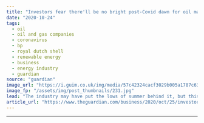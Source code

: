 ```yaml
---
title: "Investors fear there'll be no bright post-Covid dawn for oil majors"
date: "2020-10-24"
tags: 
  - oil
  - oil and gas companies
  - coronavirus
  - bp
  - royal dutch shell
  - renewable energy
  - business
  - energy industry
  - guardian
source: "guardian"
image_url: "https://i.guim.co.uk/img/media/57c42324cacf3029b005a1787c639b04c6e8ef66/0_0_5760_3456/master/5760.jpg?width=460&quality=85&auto=format&fit=max&s=6420cb993b2038c07e1e03c1900e40be"
image_fp: "/assets/img/post_thumbnails/231.jpg"
lead: "The industry may have put the lows of summer behind it, but this week will show that previous highs are now unreachableThe oil market may have heaved itself out of the darkness of “Black April” but investors are far from convinced that major oil comp..."
article_url: "https://www.theguardian.com/business/2020/oct/25/investors-fear-therell-be-no-bright-post-covid-dawn-for-oil-majors"
---
```


---
